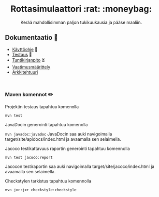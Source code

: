 <div align="center">
  <h1 align="center">Rottasimulaattori :rat: :moneybag:</h1>
  
  <p align="center">
    Kerää mahdollisimman paljon tukikuukausia ja pääse maaliin.
  </p>
</div>

## Dokumentaatio 📝
- [Käyttöohje](https://github.com/D3lux3/ot-harjoitustyo/blob/master/documentation/kayttoohje.md) :scroll:
- [Testaus](https://github.com/D3lux3/ratsimulator/blob/master/documentation/testaus.md) :test_tube:
- [Tuntikirjanpito](https://github.com/D3lux3/ot-harjoitustyo/blob/master/documentation/tuntikirjanpito.md) :hourglass_flowing_sand:
- [Vaatimusmäärittely](https://github.com/D3lux3/ot-harjoitustyo/blob/master/documentation/vaatimusmaarittely.md)
- [Arkkitehtuuri](https://github.com/D3lux3/ot-harjoitustyo/blob/master/documentation/arkkitehtuuri.md)
<br />

### Maven komennot :pencil2:
Projektin testaus tapahtuu komenolla

```mvn test```

JavaDocin generointi tapahtuu komenolla

```mvn javadoc:javadoc```
JavaDocin saa auki navigoimalla target/site/apidocs/index.html ja avaamalla sen selaimella.

Jacoco testikattavuus raportin generointi tapahtuu komennolla

```mvn test jacoco:report```

Jacocon testiraportin saa auki navigoimalla target/site/jacoco/index.html ja avaamalla sen selaimella.

Checkstylen tarkistus tapahtuu komennolla

 ```mvn jxr:jxr checkstyle:checkstyle```
